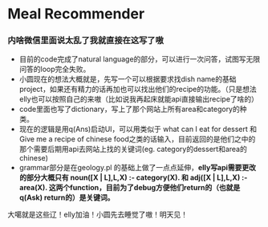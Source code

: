 # Meal Recommender #

### 内啥微信里面说太乱了我就直接在这写了嗷 ###
 * 目前的code完成了natural language的部分，可以进行一次问答，试图写无限问答的loop完全失败。
 * 小圆现在的想法大概就是，先写一个可以根据要求找dish name的基础project，如果还有精力的话再加也可以找出他们的recipe的功能。（只是想法elly也可以按照自己的来嗷（比如说我再起床就能api直接输出recipe了啥的）
 * code里面也写了dictionary，写上了那个网站上所有area和category的种类。
 * 现在的逻辑是用q(Ans)启动UI，可以用类似于 what can I eat for dessert 和 Give me a recipe of chinese food之类的话输入，目前返回的是他们之中的那个需要后期用api去网站上找的关键词(eg. category的dessert和area的chinese)
 * grammar部分是在geology.pl 的基础上做了一点点延伸，**elly写api需要更改的部分大概只有 noun([X | L],L,X) :- category(X). 和 adj([X | L],L,X) :- area(X). 这两个function，目前为了debug方便他们return的（也就是q(Ask) return的）是关键词。**

大噶就是这些辽！elly加油！小圆先去睡觉了嗷！明天见！
